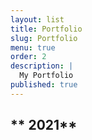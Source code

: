 ```yaml
---
layout: list
title: Portfolio
slug: Portfolio
menu: true
order: 2
description: |
  My Portfolio
published: true
---
```

## ** 2021**
